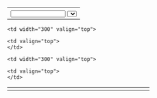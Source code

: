 <html>

<head>
<meta http-equiv="Content-Type" content="text/html; charset=windows-1252">
<title>Startpage</title>
<style>
td.heading-1 { background-color:#C0C0C0; font-family: Arial; font-size: 9pt; font-weight: bold; }
td.body-1 { background-color:#F4F4F4; font-family: Arial; font-size: 7pt; vertical-align: top; }

a.href-1:active  { color:maroon; text-decoration:none;font-family:Arial;font-size:7.5pt; }
a.href-1:link    { color:maroon; text-decoration:none;font-family:Arial;font-size:7.5pt; }
a.href-1:visited { color:maroon; text-decoration:none;font-family:Arial;font-size:7.5pt; }
a.href-1:hover   { color:black; text-decoration: underline;font-family:Arial;font-size:7.5pt; }
</style>

<script language="JavaScript" src="links.js"></script>

<script language="JavaScript">
searchEngineArray = new Array();
searchEngineArray.push(new Array('http://www.google.com/search', 'q', 'Google'));
searchEngineArray.push(new Array('http://www.bing.com', 'q', 'Bing'));
searchEngineArray.push(new Array('http://search.yahoo.com/bin/search', 'p', 'Yahoo'));
searchEngineArray.push(new Array('http://www.google.com/groups', 'q', 'Google Groups'));
searchEngineArray.push(new Array('http://www.dictionary.com/search', 'q', 'dictionary.com'));

function changeEngine(num)
{	if (num == "URL") { document.forms[0].elements[0].focus(); return; }
	index = parseInt(num);
	document.forms[0].action = searchEngineArray[index][0];
	document.forms[0].elements[0].name = searchEngineArray[index][1];
	document.forms[0].elements[0].focus();
}

function redirect(blah)
{
	if (document.forms[0].blah.value != "URL") return true;

 	return false;
}

function redirectURL(blah)
{
	if (blah.indexOf("http://") == -1)
	{  window.location.href = "http://" + blah; }
  	else
  	{ window.location.href = blah; }

		return false;
}
</script>
</head>

<body topmargin="0" leftmargin="0" onLoad = "document.forms[0].elements[0].focus();">
<table border="0" cellpadding="2" style="" bordercolor="#111111" id="AutoNumber1" cellspacing="1">
  <tr>
    <td valign="top">
    <form action="http://www.google.com/search" name="searchform" style="margin-top:0px;margin-bottom:0px;" onSubmit="return redirect(document.forms[0].elements[0].value)">
    <input maxlength=256 name=q size=20 style="font-size: 7pt;">
    <select name="blah" onChange="changeEngine(value)" style="font-size: 7pt;">
<script language="JavaScript" type="text/javascript">
<!--
for(i=0; i < searchEngineArray.length; i++) {
  document.write("<option value='"+i+"'>"+searchEngineArray[i][2]+"</option>");
}
//-->
</script>

    </select>
    <input name=goog type=button value="Google" style="font-size: 7pt;" onClick="changeEngine(0);submit();">
    <input name=bing type=button value="Bing" style="font-size: 7pt;" onClick="changeEngine(1);submit();">
<!--    <input name=btnG type=submit value="Search" style="font-size: 7pt;"> -->
    </form>
    </td>
    <td valign="top">
    <form style="margin-top:0px;margin-bottom:0px;"  onSubmit="return redirectURL(theURL.value)">
    <font face="Arial" size=2><b>URL: </b></font>
    <input maxlength=256 name="theURL" size=50 style="font-size: 7pt;">
    <input name=btnG type=Submit value="Go!" style="font-size: 7pt;" onClick="redirectURL(theURL.value)">
		</form>
    </td>
  </tr>
</table>

<table border="0" cellpadding="0" style="" bordercolor="#111111" id="AutoNumber1" cellspacing="1">
  <tr>
    <td width="300" valign="top">
<script language="JavaScript">
for(i=0; i < headingArray1.length; i++)
{	document.write("<table border='0' cellspacing='1' width='100%'>");
	document.write("  <tr><td width='100%' class='heading-1'>&nbsp;" + headingArray1[i] + "</td></tr> ");
 	document.write("</table>");

    document.write("<table border='0' cellspacing='1' width='100%'><tr>");
    document.write("<td width='50%' class='body-1'>");
	for (j=0; j<subCatArray1[i].length/2; j++)
	{
		document.write("<a class='href-1' href='" + subCatArray1[i][j][1] + "'>" + subCatArray1[i][j][0] + "</a>");
		if (j != subCatArray1[i].length/2-1)
		{	document.write("<br>");
		}
	}
    document.write("</td><td width='50%' class='body-1'>");
	for (j=Math.round(subCatArray1[i].length/2); j<subCatArray1[i].length; j++)
	{
		document.write("<a class='href-1' href='" + subCatArray1[i][j][1] + "'>" + subCatArray1[i][j][0] + "</a>");
		if (j != subCatArray1[i].length-1)
		{	document.write("<br>");
		}
	}

    document.write("</td></tr></table>");
}
</script>
    <td valign="top">
    </td>

    <td width="300" valign="top">
<script language="JavaScript">
for(i=0; i < headingArray2.length; i++)
{	document.write("<table border='0' cellspacing='1' width='100%'>");
	document.write("  <tr><td width='100%' class='heading-1'>&nbsp;" + headingArray2[i] + "</td></tr> ");
 	document.write("</table>");

    document.write("<table border='0' cellspacing='1' width='100%'><tr>");
    document.write("<td width='50%' class='body-1'>");
	for (j=0; j<subCatArray2[i].length/2; j++)
	{
		document.write("<a class='href-1' href='" + subCatArray2[i][j][1] + "'>" + subCatArray2[i][j][0] + "</a>");
		if (j != subCatArray2[i].length/2-1)
		{	document.write("<br>");
		}
	}
    document.write("</td><td width='50%' class='body-1'>");
	for (j=Math.round(subCatArray2[i].length/2); j<subCatArray2[i].length; j++)
	{
		document.write("<a class='href-1' href='" + subCatArray2[i][j][1] + "'>" + subCatArray2[i][j][0] + "</a>");
		if (j != subCatArray2[i].length-1)
		{	document.write("<br>");
		}
	}

    document.write("</td></tr></table>");
}
</script>
    <td valign="top">
    </td>

    <td width="300" valign="top">
<script language="JavaScript">
for(i=0; i < headingArray3.length; i++)
{	document.write("<table border='0' cellspacing='1' width='100%'>");
	document.write("  <tr><td width='100%' class='heading-1'>&nbsp;" + headingArray3[i] + "</td></tr> ");
 	document.write("</table>");

    document.write("<table border='0' cellspacing='1' width='100%'><tr>");
    document.write("<td width='50%' class='body-1'>");
	for (j=0; j<subCatArray3[i].length/2; j++)
	{
		document.write("<a class='href-1' href='" + subCatArray3[i][j][1] + "'>" + subCatArray3[i][j][0] + "</a>");
		if (j != subCatArray3[i].length/2-1)
		{	document.write("<br>");
		}
	}
    document.write("</td><td width='50%' class='body-1'>");
	for (j=Math.round(subCatArray3[i].length/2); j<subCatArray3[i].length; j++)
	{
		document.write("<a class='href-1' href='" + subCatArray3[i][j][1] + "'>" + subCatArray3[i][j][0] + "</a>");
		if (j != subCatArray3[i].length-1)
		{	document.write("<br>");
		}
	}

    document.write("</td></tr></table>");
}
</script>
    <td valign="top">
    </td>


  </tr>
</table>



</body>

</html>
